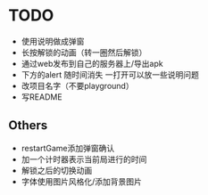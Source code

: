 # TODO

- 使用说明做成弹窗
- 长按解锁的动画（转一圈然后解锁）
- 通过web发布到自己的服务器上/导出apk
- 下方的alert 随时间消失 一打开可以放一些说明问题
- 改项目名字（不要playground）
- 写README

## Others

- restartGame添加弹窗确认
- 加一个计时器表示当前局进行的时间
- 解锁之后的切换动画
- 字体使用图片风格化/添加背景图片
